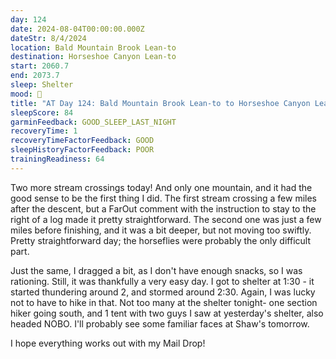 ```yaml
---
day: 124
date: 2024-08-04T00:00:00.000Z
dateStr: 8/4/2024
location: Bald Mountain Brook Lean-to
destination: Horseshoe Canyon Lean-to
start: 2060.7
end: 2073.7
sleep: Shelter
mood: 🙂
title: "AT Day 124: Bald Mountain Brook Lean-to to Horseshoe Canyon Lean-to"
sleepScore: 84
garminFeedback: GOOD_SLEEP_LAST_NIGHT
recoveryTime: 1
recoveryTimeFactorFeedback: GOOD
sleepHistoryFactorFeedback: POOR
trainingReadiness: 64
---
```

Two more stream crossings today! And only one mountain, and it had the good sense to be the first thing I did. The first stream crossing a few miles after the descent, but a FarOut comment with the instruction to stay to the right of a log made it pretty straightforward. The second one was just a few miles before finishing, and it was a bit deeper, but not moving too swiftly. Pretty straightforward day; the horseflies were probably the only difficult part. 

Just the same, I dragged a bit, as I don't have enough snacks, so I was rationing. Still, it was thankfully a very easy day. I got to shelter at 1:30 - it started thundering around 2, and stormed around 2:30. Again, I was lucky not to have to hike in that. Not too many at the shelter tonight- one section hiker going south, and 1 tent with two guys I saw at yesterday's shelter, also headed NOBO. I'll probably see some familiar faces at Shaw's tomorrow.

I hope everything works out with my Mail Drop!
